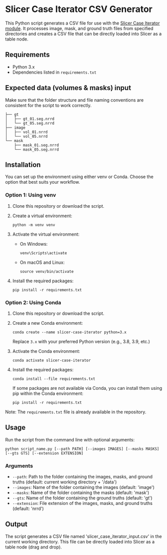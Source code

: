 # Slicer Case Iterator CSV Generator

This Python script generates a CSV file for use with the [Slicer Case Iterator module](https://github.com/JoostJM/SlicerCaseIterator). It processes image, mask, and ground truth files from specified directories and creates a CSV file that can be directly loaded into Slicer as a table node.

## Requirements

- Python 3.x
- Dependencies listed in `requirements.txt`


## Expected data (volumes & masks) input
Make sure that the folder structure and file naming conventions are consistent for the script to work correctly.
```
├── gt
│   ├── gt_01.seg.nrrd
│   └── gt_05.seg.nrrd
├── image
│   ├── vol_01.nrrd
│   └── vol_05.nrrd
└── mask
    ├── mask_01.seg.nrrd
    └── mask_05.seg.nrrd
```

## Installation

You can set up the environment using either venv or Conda. Choose the option that best suits your workflow.

### Option 1: Using venv

1. Clone this repository or download the script.

2. Create a virtual environment:
   ```
   python -m venv venv
   ```

3. Activate the virtual environment:
   - On Windows:
     ```
     venv\Scripts\activate
     ```
   - On macOS and Linux:
     ```
     source venv/bin/activate
     ```

4. Install the required packages:
   ```
   pip install -r requirements.txt
   ```

### Option 2: Using Conda

1. Clone this repository or download the script.

2. Create a new Conda environment:
   ```
   conda create --name slicer-case-iterator python=3.x
   ```
   Replace `3.x` with your preferred Python version (e.g., 3.8, 3.9, etc.)

3. Activate the Conda environment:
   ```
   conda activate slicer-case-iterator
   ```

4. Install the required packages:
   ```
   conda install --file requirements.txt
   ```
   
   If some packages are not available via Conda, you can install them using pip within the Conda environment:
   ```
   pip install -r requirements.txt
   ```

Note: The `requirements.txt` file is already available in the repository.

## Usage

Run the script from the command line with optional arguments:

```
python script_name.py [--path PATH] [--images IMAGES] [--masks MASKS] [--gts GTS] [--extension EXTENSION]
```

### Arguments

- `--path`: Path to the folder containing the images, masks, and ground truths (default: current working directory + '/data')
- `--images`: Name of the folder containing the images (default: 'image')
- `--masks`: Name of the folder containing the masks (default: 'mask')
- `--gts`: Name of the folder containing the ground truths (default: 'gt')
- `--extension`: File extension of the images, masks, and ground truths (default: 'nrrd')

## Output

The script generates a CSV file named 'slicer_case_iterator_input.csv' in the current working directory. This file can be directly loaded into Slicer as a table node (drag and drop).


